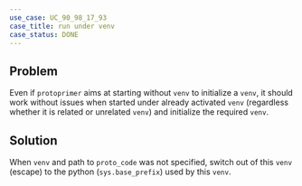 ```yaml
---
use_case: UC_90_98_17_93
case_title: run under venv
case_status: DONE
---
```


## Problem

Even if `protoprimer` aims at starting without `venv` to initialize a `venv`,
it should work without issues when started under already activated `venv`
(regardless whether it is related or unrelated `venv`)
and initialize the required `venv`.

## Solution

When `venv` and path to `proto_code` was not specified,
switch out of this `venv` (escape) to the python (`sys.base_prefix`) used by this `venv`.
